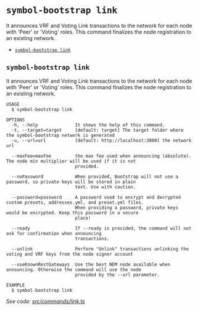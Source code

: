 `symbol-bootstrap link`
=======================

It announces VRF and Voting Link transactions to the network for each node with 'Peer' or 'Voting' roles. This command finalizes the node registration to an existing network.

* [`symbol-bootstrap link`](#symbol-bootstrap-link)

## `symbol-bootstrap link`

It announces VRF and Voting Link transactions to the network for each node with 'Peer' or 'Voting' roles. This command finalizes the node registration to an existing network.

```
USAGE
  $ symbol-bootstrap link

OPTIONS
  -h, --help              It shows the help of this command.
  -t, --target=target     [default: target] The target folder where the symbol-bootstrap network is generated
  -u, --url=url           [default: http://localhost:3000] the network url

  --maxFee=maxFee         the max fee used when announcing (absolute). The node min multiplier will be used if it is not
                          provided.

  --noPassword            When provided, Bootstrap will not use a password, so private keys will be stored in plain
                          text. Use with caution.

  --password=password     A password used to encrypt and decrypted custom presets, addresses.yml, and preset.yml files.
                          When providing a password, private keys would be encrypted. Keep this password in a secure
                          place!

  --ready                 If --ready is provided, the command will not ask for confirmation when announcing
                          transactions.

  --unlink                Perform "Unlink" transactions unlinking the voting and VRF keys from the node signer account

  --useKnownRestGateways  Use the best NEM node available when announcing. Otherwise the command will use the node
                          provided by the --url parameter.

EXAMPLE
  $ symbol-bootstrap link
```

_See code: [src/commands/link.ts](https://github.com/nemtech/symbol-bootstrap/blob/v0.4.4/src/commands/link.ts)_
